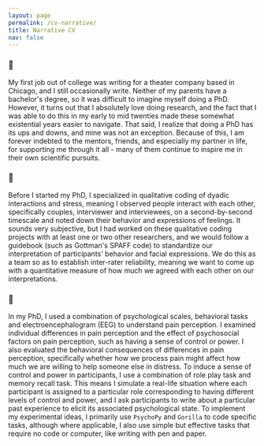 ```yaml
---
layout: page
permalink: /cv-narrative/
title: Narrative CV
nav: false
---
```

### 🍉

My first job out of college was writing for a theater company based in Chicago, and I still occasionally write. Neither of my parents have a bachelor's degree, so it was difficult to imagine myself doing a PhD. However, it turns out that I absolutely love doing research, and the fact that I was able to do this in my early to mid twenties made these somewhat existential years easier to navigate. That said, I realize that doing a PhD has its ups and downs, and mine was not an exception. Because of this, I am forever indebted to the mentors, friends, and especially my partner in life, for supporting me through it all - many of them continue to inspire me in their own scientific pursuits. 

### 🍊
Before I started my PhD, I specialized in qualitative coding of dyadic interactions and stress, meaning I observed people interact with each other, specifically couples, interviewer and interviewees, on a second-by-second timescale and noted down their behavior and expressions of feelings. It sounds very subjective, but I had worked on these qualitative coding projects with at least one or two other researchers, and we would follow a guidebook (such as Gottman's SPAFF code) to standardize our interpretation of participants' behavior and facial expressions. We do this as a team so as to establish inter-rater reliability, meaning we want to come up with a quantitative measure of how much we agreed with each other on our interpretations.

### 🥑

In my PhD, I used a combination of psychological scales, behavioral tasks and electroencephalogram (EEG) to understand pain perception. I examined individual differences in pain perception and the effect of psychosocial factors on pain perception, such as having a sense of control or power. I also evaluated the behavioral consequences of differences in pain perception, specifically whether how we process pain might affect how much we are willing to help someone else in distress. To induce a sense of control and power in participants, I use a combination of role play task and memory recall task. This means I simulate a real-life situation where each participant is assigned to a particular role corresponding to having different levels of control and power, and I ask participants to write about a particular past experience to elicit its associated psychological state. To implement my experimental ideas, I primarily use `PsychoPy` and `Gorilla` to code specific tasks, although where applicable, I also use simple but effective tasks that require no code or computer, like writing with pen and paper.